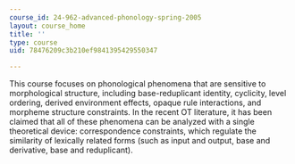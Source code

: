 ```yaml
---
course_id: 24-962-advanced-phonology-spring-2005
layout: course_home
title: ''
type: course
uid: 78476209c3b210ef9841395429550347

---
```

This course focuses on phonological phenomena that are sensitive to morphological structure, including base-reduplicant identity, cyclicity, level ordering, derived environment effects, opaque rule interactions, and morpheme structure constraints. In the recent OT literature, it has been claimed that all of these phenomena can be analyzed with a single theoretical device: correspondence constraints, which regulate the similarity of lexically related forms (such as input and output, base and derivative, base and reduplicant).
